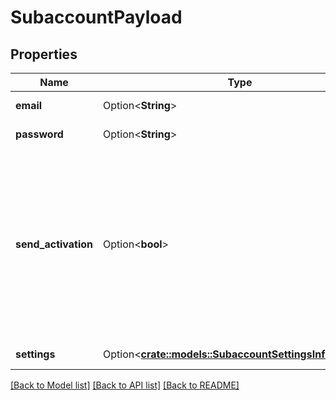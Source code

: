 # SubaccountPayload

## Properties

Name | Type | Description | Notes
------------ | ------------- | ------------- | -------------
**email** | Option<**String**> | Proper email address. | [optional]
**password** | Option<**String**> | Current password. | [optional]
**send_activation** | Option<**bool**> | True, if you want to send activation email to this Account to confirm the creation of a new SubAccount. Otherwise, false (SubAccount will immediately be Active). | [optional]
**settings** | Option<[**crate::models::SubaccountSettingsInfoPayload**](SubaccountSettingsInfoPayload.md)> | SubAccount settings | [optional]

[[Back to Model list]](../README.md#documentation-for-models) [[Back to API list]](../README.md#documentation-for-api-endpoints) [[Back to README]](../README.md)


